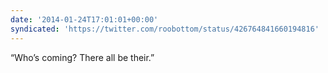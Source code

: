 ```yaml
---
date: '2014-01-24T17:01:01+00:00'
syndicated: 'https://twitter.com/roobottom/status/426764841660194816'
---
```

“Who’s coming? There all be their.”
